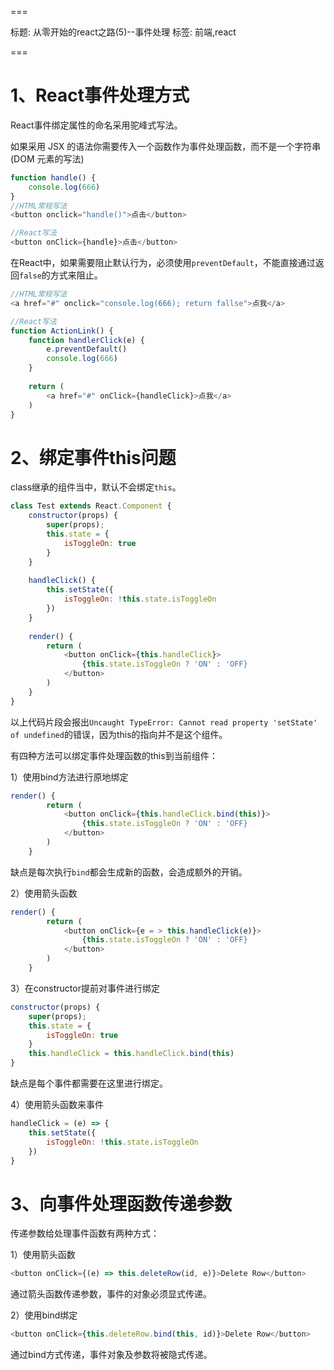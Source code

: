 ===

标题: 从零开始的react之路(5)--事件处理
标签: 前端,react

===

# 1、React事件处理方式

React事件绑定属性的命名采用驼峰式写法。

如果采用 JSX 的语法你需要传入一个函数作为事件处理函数，而不是一个字符串(DOM 元素的写法)

```js
function handle() {
	console.log(666)
}
//HTML常规写法
<button onclick="handle()">点击</button>

//React写法
<button onClick={handle}>点击</button>
```
在React中，如果需要阻止默认行为，必须使用`preventDefault`，不能直接通过返回`false`的方式来阻止。

```js
//HTML常规写法
<a href="#" onclick="console.log(666); return fallse">点我</a>

//React写法
function ActionLink() {
	function handlerClick(e) {
		e.preventDefault()
		console.log(666)
	}
	
	return (
		<a href="#" onClick={handleClick}>点我</a>
	)
}
```

# 2、绑定事件this问题
class继承的组件当中，默认不会绑定`this`。

```js
class Test extends React.Component {
	constructor(props) {
		super(props);
		this.state = {
			isToggleOn: true
		}
	}
	
	handleClick() {
		this.setState({
			isToggleOn: !this.state.isToggleOn
		})
	}
	
	render() {
		return (
			<button onClick={this.handleClick}>
				{this.state.isToggleOn ? 'ON' : 'OFF}
			</button>
		)
	}
}
```

以上代码片段会报出`Uncaught TypeError: Cannot read property 'setState' of undefined`的错误，因为this的指向并不是这个组件。

有四种方法可以绑定事件处理函数的this到当前组件：

1）使用bind方法进行原地绑定

```js
render() {
		return (
			<button onClick={this.handleClick.bind(this)}>
				{this.state.isToggleOn ? 'ON' : 'OFF}
			</button>
		)
	}
```

缺点是每次执行`bind`都会生成新的函数，会造成额外的开销。

2）使用箭头函数

```js
render() {
		return (
			<button onClick={e = > this.handleClick(e)}>
				{this.state.isToggleOn ? 'ON' : 'OFF}
			</button>
		)
	}
```

3）在constructor提前对事件进行绑定

```js
constructor(props) {
	super(props);
	this.state = {
		isToggleOn: true
	}
	this.handleClick = this.handleClick.bind(this)
}
```

缺点是每个事件都需要在这里进行绑定。

4）使用箭头函数来事件

```js
handleClick = (e) => {
	this.setState({
		isToggleOn: !this.state.isToggleOn
	})
}
```

# 3、向事件处理函数传递参数

传递参数给处理事件函数有两种方式：

1）使用箭头函数

```js
<button onClick={(e) => this.deleteRow(id, e)}>Delete Row</button>
```

通过箭头函数传递参数，事件的对象必须显式传递。

2）使用bind绑定

```js
<button onClick={this.deleteRow.bind(this, id)}>Delete Row</button>
```

通过bind方式传递，事件对象及参数将被隐式传递。